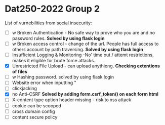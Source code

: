 # Dat250-2022 Group 2

List of vurnebilities from social insecurity:

- [ ] w	Broken Authentication - No safe way to prove who you are and no password rules.  **Solved by using flask login**
- [ ] w	Broken access control - change of the url. People has full access to others account by path traversing. **Solved by using flask login**
- [ ] Insufficient Logging & Monitoring -No' time out / attemt restrictions, makes it eligible for brute force attacks. 
- [x]	Unrestricted File Upload - can upload anythiong. **Checking extentions of files**
- [ ] w	Hashing password. solved by using flask login
- [ ]	Website error when inputting "
- [ ]	clickjacking
- [x]	no Anti-CSRF **Solved by adding form.csrf_token() on each form html**
- [ ]	X-content type option header missing  - risk to xss attack
- [ ]	cookie can be scooped
- [ ]	cross domain config
- [ ]	content secure policy

